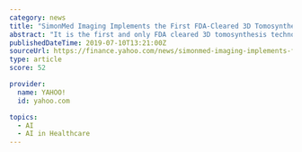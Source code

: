 ```yaml
---
category: news
title: "SimonMed Imaging Implements the First FDA-Cleared 3D Tomosynthesis Software Using Artificial Intelligence"
abstract: "It is the first and only FDA cleared 3D tomosynthesis technology using artificial intelligence ... providing innovative cancer detection and therapy solutions. For more information, visit ..."
publishedDateTime: 2019-07-10T13:21:00Z
sourceUrl: https://finance.yahoo.com/news/simonmed-imaging-implements-first-fda-120000868.html
type: article
score: 52

provider:
  name: YAHOO!
  id: yahoo.com

topics:
  - AI
  - AI in Healthcare
---
```

